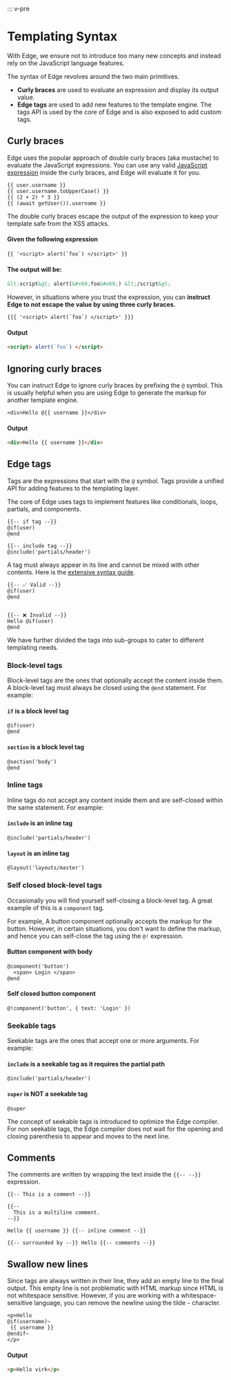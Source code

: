 
::: v-pre
# Templating Syntax

With Edge, we ensure not to introduce too many new concepts and instead rely on the JavaScript language features.

The syntax of Edge revolves around the two main primitives.

- **Curly braces** are used to evaluate an expression and display its output value.
- **Edge tags** are used to add new features to the template engine. The tags API is used by the core of Edge and is also exposed to add custom tags.

## Curly braces

Edge uses the popular approach of double curly braces (aka mustache) to evaluate the JavaScript expressions. You can use any valid [JavaScript expression](https://developer.mozilla.org/en-US/docs/Web/JavaScript/Guide/Expressions_and_Operators#expressions) inside the curly braces, and Edge will evaluate it for you.

```edge
{{ user.username }}
{{ user.username.toUpperCase() }}
{{ (2 + 2) * 3 }}
{{ (await getUser()).username }}
```

The double curly braces escape the output of the expression to keep your template safe from the XSS attacks.

#### Given the following expression

```edge
{{ '<script> alert(`foo`) </script>' }}
```

#### The output will be:

```html
&lt;script&gt; alert(&#x60;foo&#x60;) &lt;/script&gt;
```

However, in situations where you trust the expression, you can **instruct Edge to not escape the value by using three curly braces.**

```edge
{{{ '<script> alert(`foo`) </script>' }}}
```

#### Output

```html
<script> alert(`foo`) </script>
```

## Ignoring curly braces

You can instruct Edge to ignore curly braces by prefixing the `@` symbol. This is usually helpful when you are using Edge to generate the markup for another template engine.

```edge
<div>Hello @{{ username }}</div>
```

#### Output

```html
<div>Hello {{ username }}</div>
```

## Edge tags

Tags are the expressions that start with the `@` symbol. Tags provide a unified API for adding features to the templating layer.

The core of Edge uses tags to implement features like conditionals, loops, partials, and components.

```edge
{{-- if tag --}}
@if(user)
@end

{{-- include tag --}}
@include('partials/header')
```

A tag must always appear in its line and cannot be mixed with other contents. Here is the [extensive syntax guide](https://github.com/edge-js/syntax).

```edge
{{-- ✅ Valid --}}
@if(user)
@end


{{-- ❌ Invalid --}}
Hello @if(user)
@end
```

We have further divided the tags into sub-groups to cater to different templating needs.

### Block-level tags

Block-level tags are the ones that optionally accept the content inside them. A block-level tag must always be closed using the `@end` statement. For example:

#### `if` is a block level tag

```edge
@if(user)
@end
```

#### `section` is a block level tag

```edge
@section('body')
@end
```

### Inline tags

Inline tags do not accept any content inside them and are self-closed within the same statement. For example:

#### `include` is an inline tag

```edge
@include('partials/header')
```

#### `layout` is an inline tag

```edge
@layout('layouts/master')
```

### Self closed block-level tags

Occasionally you will find yourself self-closing a block-level tag. A great example of this is a `component` tag.

For example, A button component optionally accepts the markup for the button. However, in certain situations, you don't want to define the markup, and hence you can self-close the tag using the `@!` expression.

#### Button component with body

```edge
@component('button')
  <span> Login </span>
@end
```

#### Self closed button component

```edge
@!component('button', { text: 'Login' })
```

### Seekable tags

Seekable tags are the ones that accept one or more arguments. For example:

#### `include` is a seekable tag as it requires the partial path

```edge
@include('partials/header')
```

#### `super` is NOT a seekable tag

```edge
@super
```

The concept of seekable tags is introduced to optimize the Edge compiler. For non seekable tags, the Edge compiler does not wait for the opening and closing parenthesis to appear and moves to the next line.

## Comments

The comments are written by wrapping the text inside the `{{-- --}}` expression.

```edge
{{-- This is a comment --}}

{{--
  This is a multiline comment.
--}}

Hello {{ username }} {{-- inline comment --}}

{{-- surrounded by --}} Hello {{-- comments --}}
```

## Swallow new lines

Since tags are always written in their line, they add an empty line to the final output. This empty line is not problematic with HTML markup since HTML is not whitespace sensitive. However, if you are working with a whitespace-sensitive language, you can remove the newline using the tilde `~` character.

```edge
<p>Hello
@if(username)~
 {{ username }}
@endif~
</p>
```

#### Output

```html
<p>Hello virk</p>
```
